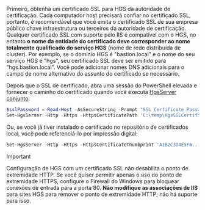 Primeiro, obtenha um certificado SSL para HGS da autoridade de certificação. Cada computador host precisará confiar no certificado SSL, portanto, é recomendável que você emita o certificado SSL de sua empresa público chave infraestrutura ou terceiros da autoridade de certificação. Qualquer certificado SSL com suporte pelo IIS é compatível com o HGS, no entanto **o nome da entidade do certificado deve corresponder ao nome totalmente qualificado do serviço HGS** (nome de rede distribuída de cluster). Por exemplo, se o domínio HGS é "bastion.local" e o nome do seu serviço HGS é "hgs", seu certificado SSL deve ser emitido para "hgs.bastion.local". Você pode adicionar nomes DNS adicionais para o campo de nome alternativo do assunto do certificado se necessário.

Depois que o SSL de certificado, abra uma sessão do PowerShell elevada e fornecer o caminho do certificado quando você executa [HgsServer conjunto](https://technet.microsoft.com/itpro/powershell/windows/host-guardian-service/server/set-hgsserver):


```powershell
$sslPassword = Read-Host -AsSecureString -Prompt "SSL Certificate Password"
Set-HgsServer -Http -Https -HttpsCertificatePath 'C:\temp\HgsSSLCertificate.pfx' -HttpsCertificatePassword $sslPassword
```

Ou, se você já tiver instalado o certificado no repositório de certificados local, você pode referenciá-lo por impressão digital:

```powershell
Set-HgsServer -Http -Https -HttpsCertificateThumbprint 'A1B2C3D4E5F6...'
```

> [!IMPORTANT]
> Configuração de HGS com um certificado SSL não desabilita o ponto de extremidade HTTP.
> Se você quiser permitir apenas o uso do ponto de extremidade HTTPS, configure o Firewall do Windows para bloquear conexões de entrada para a porta 80.
> **Não modifique as associações de IIS** para sites HGS para remover o ponto de extremidade HTTP; não há suporte para isso.
